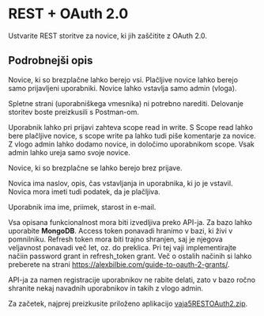 # REST + OAuth 2.0

Ustvarite REST storitve za novice, ki jih zaščitite z OAuth 2.0.

## Podrobnejši opis

Novice, ki so brezplačne lahko berejo vsi. Plačljive novice lahko berejo samo prijavljeni uporabniki. Novice lahko vstavlja samo admin (vloga).

Spletne strani (uporabniškega vmesnika) ni potrebno narediti. Delovanje storitev boste preizkusili s Postman-om.

Uporabnik lahko pri prijavi zahteva scope read in write. S Scope read lahko bere plačljive novice, s scope write pa lahko tudi piše komentarje za novice. Z vlogo admin lahko dodamo novice, in določimo uporabnikom scope. Vsak admin lahko ureja samo svoje novice.

Novice, ki so brezplačne se lahko berejo brez prijave.

Novica ima naslov, opis, čas vstavljanja in uporabnika, ki jo je vstavil. Novica mora imeti tudi podatek, da je plačljiva.

Uporabnik ima ime, priimek, starost in e-mail.

Vsa opisana funkcionalnost mora biti izvedljiva preko API-ja. Za bazo lahko uporabite **MongoDB**. Access token ponavadi hranimo v bazi, ki živi v pomnilniku. Refresh token mora biti trajno shranjen, saj je njegova veljavnost ponavadi več let, oz. do preklica. Pri tej vaji implementirajte načiin password grant in refresh_token grant. Več o ostalih načinih si lahko preberete na strani https://alexbilbie.com/guide-to-oauth-2-grants/.

API-ja za namen registracije uporabnikov ne rabite delati, zato v bazo ročno shranite nekaj navadnih uporabnikov in takih z vlogo admin.

Za začetek, najprej preizkusite priloženo aplikacijo [vaja5RESTOAuth2.zip](vaja5RESTOAuth2.zip).